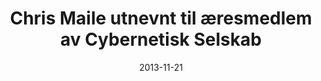 ---
title: Chris Maile utnevnt til æresmedlem av Cybernetisk Selskab
tags: cyb, minor
year: 2013
date: 2013-11-21
sources:
  - https://github.com/cybernetisk/cyb50-hefte CYB50 Jubileumsbok
view: none
---
